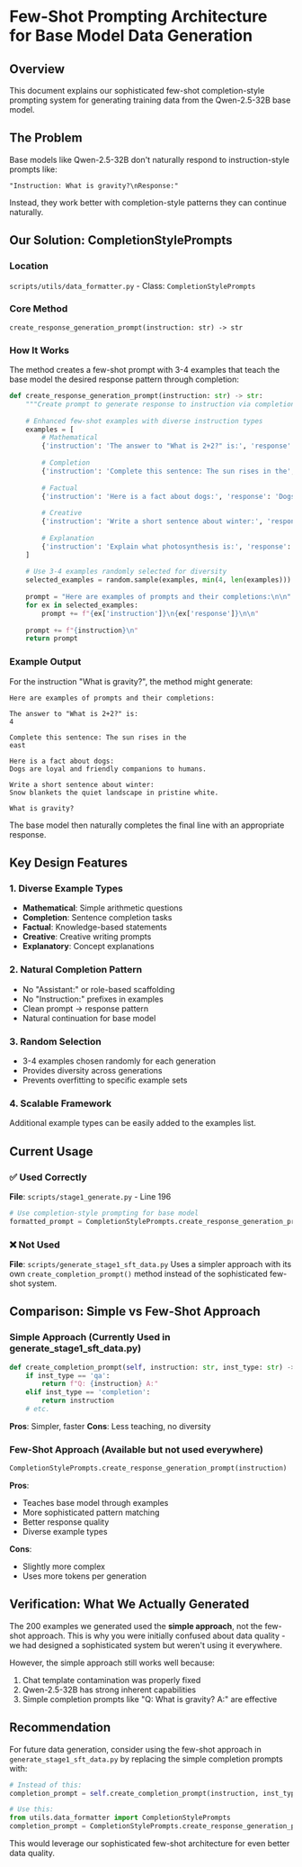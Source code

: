 # Few-Shot Prompting Architecture for Base Model Data Generation

## Overview
This document explains our sophisticated few-shot completion-style prompting system for generating training data from the Qwen-2.5-32B base model.

## The Problem
Base models like Qwen-2.5-32B don't naturally respond to instruction-style prompts like:
```
"Instruction: What is gravity?\nResponse:"
```

Instead, they work better with completion-style patterns they can continue naturally.

## Our Solution: CompletionStylePrompts

### Location
`scripts/utils/data_formatter.py` - Class: `CompletionStylePrompts`

### Core Method
`create_response_generation_prompt(instruction: str) -> str`

### How It Works
The method creates a few-shot prompt with 3-4 examples that teach the base model the desired response pattern through completion:

```python
def create_response_generation_prompt(instruction: str) -> str:
    """Create prompt to generate response to instruction via completion"""
    
    # Enhanced few-shot examples with diverse instruction types
    examples = [
        # Mathematical
        {'instruction': 'The answer to "What is 2+2?" is:', 'response': '4'},
        
        # Completion
        {'instruction': 'Complete this sentence: The sun rises in the', 'response': 'east'},
        
        # Factual
        {'instruction': 'Here is a fact about dogs:', 'response': 'Dogs are loyal and friendly companions to humans.'},
        
        # Creative
        {'instruction': 'Write a short sentence about winter:', 'response': 'Snow blankets the quiet landscape in pristine white.'},
        
        # Explanation  
        {'instruction': 'Explain what photosynthesis is:', 'response': 'Photosynthesis is the process by which plants convert sunlight into energy.'}
    ]
    
    # Use 3-4 examples randomly selected for diversity
    selected_examples = random.sample(examples, min(4, len(examples)))
    
    prompt = "Here are examples of prompts and their completions:\n\n"
    for ex in selected_examples:
        prompt += f"{ex['instruction']}\n{ex['response']}\n\n"
    
    prompt += f"{instruction}\n"
    return prompt
```

### Example Output
For the instruction "What is gravity?", the method might generate:

```
Here are examples of prompts and their completions:

The answer to "What is 2+2?" is:
4

Complete this sentence: The sun rises in the
east

Here is a fact about dogs:
Dogs are loyal and friendly companions to humans.

Write a short sentence about winter:
Snow blankets the quiet landscape in pristine white.

What is gravity?
```

The base model then naturally completes the final line with an appropriate response.

## Key Design Features

### 1. Diverse Example Types
- **Mathematical**: Simple arithmetic questions
- **Completion**: Sentence completion tasks  
- **Factual**: Knowledge-based statements
- **Creative**: Creative writing prompts
- **Explanatory**: Concept explanations

### 2. Natural Completion Pattern
- No "Assistant:" or role-based scaffolding
- No "Instruction:" prefixes in examples
- Clean prompt → response pattern
- Natural continuation for base model

### 3. Random Selection
- 3-4 examples chosen randomly for each generation
- Provides diversity across generations
- Prevents overfitting to specific example sets

### 4. Scalable Framework
Additional example types can be easily added to the examples list.

## Current Usage

### ✅ Used Correctly
**File**: `scripts/stage1_generate.py` - Line 196
```python
# Use completion-style prompting for base model
formatted_prompt = CompletionStylePrompts.create_response_generation_prompt(instruction)
```

### ❌ Not Used
**File**: `scripts/generate_stage1_sft_data.py`
Uses a simpler approach with its own `create_completion_prompt()` method instead of the sophisticated few-shot system.

## Comparison: Simple vs Few-Shot Approach

### Simple Approach (Currently Used in generate_stage1_sft_data.py)
```python
def create_completion_prompt(self, instruction: str, inst_type: str) -> str:
    if inst_type == 'qa':
        return f"Q: {instruction} A:"
    elif inst_type == 'completion':
        return instruction
    # etc.
```

**Pros**: Simpler, faster
**Cons**: Less teaching, no diversity

### Few-Shot Approach (Available but not used everywhere)
```python
CompletionStylePrompts.create_response_generation_prompt(instruction)
```

**Pros**: 
- Teaches base model through examples
- More sophisticated pattern matching
- Better response quality
- Diverse example types

**Cons**: 
- Slightly more complex
- Uses more tokens per generation

## Verification: What We Actually Generated
The 200 examples we generated used the **simple approach**, not the few-shot approach. This is why you were initially confused about data quality - we had designed a sophisticated system but weren't using it everywhere.

However, the simple approach still works well because:
1. Chat template contamination was properly fixed
2. Qwen-2.5-32B has strong inherent capabilities
3. Simple completion prompts like "Q: What is gravity? A:" are effective

## Recommendation
For future data generation, consider using the few-shot approach in `generate_stage1_sft_data.py` by replacing the simple completion prompts with:

```python
# Instead of this:
completion_prompt = self.create_completion_prompt(instruction, inst_type)

# Use this:
from utils.data_formatter import CompletionStylePrompts
completion_prompt = CompletionStylePrompts.create_response_generation_prompt(instruction)
```

This would leverage our sophisticated few-shot architecture for even better data quality.